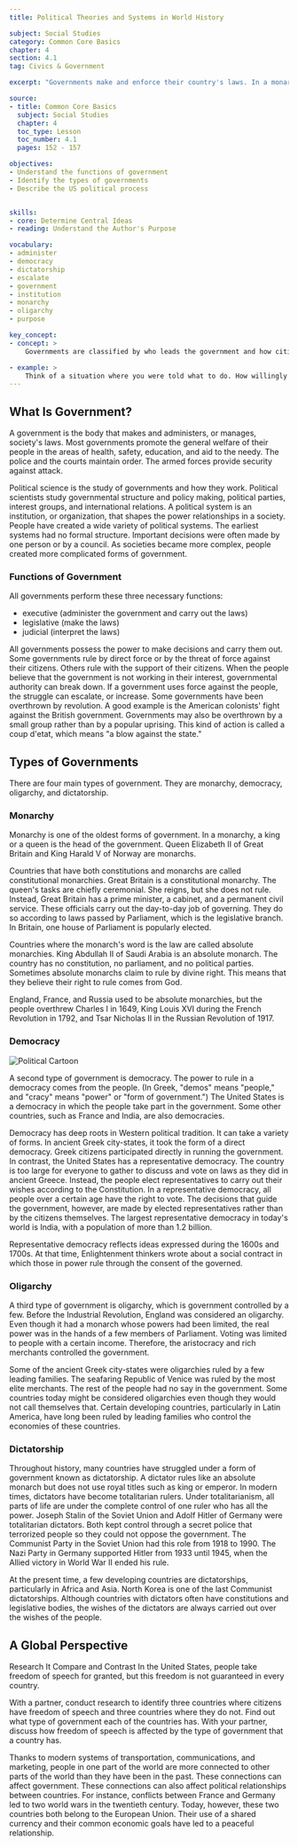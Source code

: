 ```yaml
---
title: Political Theories and Systems in World History

subject: Social Studies
category: Common Core Basics
chapter: 4
section: 4.1
tag: Civics & Government

excerpt: "Governments make and enforce their country's laws. In a monarchy or a dictatorship, a single ruler controls the government. In an oligarchy, a small group controls the government. In a democracy, the citizens control the government. No matter how governments are structured, they must interact with one another."

source:
- title: Common Core Basics
  subject: Social Studies
  chapter: 4
  toc_type: Lesson
  toc_number: 4.1
  pages: 152 - 157

objectives:
- Understand the functions of government
- Identify the types of governments
- Describe the US political process


skills:
- core: Determine Central Ideas
- reading: Understand the Author's Purpose

vocabulary:
- administer
- democracy
- dictatorship
- escalate
- government
- institution
- monarchy
- oligarchy
- purpose

key_concept:
- concept: >
    Governments are classified by who leads the government and how citizens participate in the government. The United States is a representative democracy.

- example: >
    Think of a situation where you were told what to do. How willingly did you perform the duty assigned to you? In contrast, think of a situation where you were asked for suggestions about how to handle a particular task. In this case, you probably had more enthusiasm for doing your duty.<br /><br />In some countries, people do not have a say in the decisions made by the government. Resentment and unrest can grow under this type of government. In democracies, however, the people run the government. They may do so directly or through elected representatives.
---
```

## What Is Government?

A government is the body that makes and administers, or manages, society's laws. Most governments promote the general welfare of their people in the areas of health, safety, education, and aid to the needy. The police and the courts maintain order. The armed forces provide security against attack.

Political science is the study of governments and how they work. Political scientists study governmental structure and policy making, political parties, interest groups, and international relations. A political system is an institution, or organization, that shapes the power relationships in a society. People have created a wide variety of political systems. The earliest systems had no formal structure. Important decisions were often made by one person or by a council. As societies became more complex, people created more complicated forms of government.

### Functions of Government

All governments perform these three necessary functions: 

  * executive (administer the government and carry out the laws)
  * legislative (make the laws)
  * judicial (interpret the laws)

All governments possess the power to make decisions and carry them out. Some governments rule by direct force or by the threat of force against their citizens. Others rule with the support of their citizens.  When the people believe that the government is not working in their interest, governmental authority can break down. If a government uses force against the people, the struggle can escalate, or increase. Some governments have been overthrown by revolution. A good example is the American colonists' fight against the British government. Governments may also be overthrown by a small group rather than by a popular uprising. This kind of action is called a coup d'etat, which means "a blow against the state."

## Types of Governments

There are four main types of government. They are monarchy, democracy, oligarchy, and dictatorship.

### Monarchy

Monarchy is one of the oldest forms of government. In a monarchy, a king or a queen is the head of the government. Queen Elizabeth II of Great Britain and King Harald V of Norway are monarchs.

Countries that have both constitutions and monarchs are called constitutional monarchies. Great Britain is a constitutional monarchy. The queen's tasks are chiefly ceremonial. She reigns, but she does not rule. Instead, Great Britain has a prime minister, a cabinet, and a permanent civil service. These officials carry out the day-to-day job of governing. They do so according to laws passed by Parliament, which is the legislative branch. In Britain, one house of Parliament is popularly elected.

Countries where the monarch's word is the law are called absolute monarchies. King Abdullah II of Saudi Arabia is an absolute monarch. The country has no constitution, no parliament, and no political parties. Sometimes absolute monarchs claim to rule by divine right. This means that they believe their right to rule comes from God.

England, France, and Russia used to be absolute monarchies, but the people overthrew Charles I in 1649, King Louis XVI during the French Revolution in 1792, and Tsar Nicholas II in the Russian Revolution of 1917.

### Democracy

![Political Cartoon]()

A second type of government is democracy. The power to rule in a democracy comes from the people. (In Greek, "demos" means "people," and "cracy" means "power" or "form of government.") The United States is a democracy in which the people take part in the government. Some other countries, such as France and India, are also democracies.

Democracy has deep roots in Western political tradition. It can take a variety of forms. In ancient Greek city-states, it took the form of a direct democracy. Greek citizens participated directly in running the government. In contrast, the United States has a representative democracy. The country is too large for everyone to gather to discuss and vote on laws as they did in ancient Greece. Instead, the people elect representatives to carry out their wishes according to the Constitution. In a representative democracy, all people over a certain age have the right to vote. The decisions that guide the government, however, are made by elected representatives rather than by the citizens themselves. The largest representative democracy in today's world is India, with a population of more than 1.2 billion.

Representative democracy reflects ideas expressed during the 1600s and 1700s. At that time, Enlightenment thinkers wrote about a social contract in which those in power rule through the consent of the governed.

### Oligarchy

A third type of government is oligarchy, which is government controlled by a few. Before the Industrial Revolution, England was considered an oligarchy. Even though it had a monarch whose powers had been limited, the real power was in the hands of a few members of Parliament. Voting was limited to people with a certain income. Therefore, the aristocracy and rich merchants controlled the government.

Some of the ancient Greek city-states were oligarchies ruled by a few leading families. The seafaring Republic of Venice was ruled by the most elite merchants. The rest of the people had no say in the government. Some countries today might be considered oligarchies even though they would not call themselves that. Certain developing countries, particularly in Latin America, have long been ruled by leading families who control the economies of these countries.

### Dictatorship

Throughout history, many countries have struggled under a form of government known as dictatorship. A dictator rules like an absolute monarch but does not use royal titles such as king or emperor. In modern times, dictators have become totalitarian rulers. Under totalitarianism, all parts of life are under the complete control of one ruler who has all the power. Joseph Stalin of the Soviet Union and Adolf Hitler of Germany were totalitarian dictators. Both kept control through a secret police that terrorized people so they could not oppose the government. The Communist Party in the Soviet Union had this role from 1918 to 1990. The Nazi Party in Germany supported Hitler from 1933 until 1945, when the Allied victory in World War II ended his rule.

At the present time, a few developing countries are dictatorships, particularly in Africa and Asia. North Korea is one of the last Communist dictatorships. Although countries with dictators often have constitutions and legislative bodies, the wishes of the dictators are always carried out over the wishes of the people.

## A Global Perspective

Research It Compare and Contrast In the United States, people take freedom of speech for granted, but this freedom is not guaranteed in every country.

With a partner, conduct research to identify three countries where citizens have freedom of speech and three countries where they do not. Find out what type of government each of the countries has. With your partner, discuss how freedom of speech is affected by the type of government that a country has.

Thanks to modern systems of transportation, communications, and marketing, people in one part of the world are more connected to other parts of the world than they have been in the past. These connections can affect government. These connections can also affect political relationships between countries. For instance, conflicts between France and Germany led to two world wars in the twentieth century. Today, however, these two countries both belong to the European Union. Their use of a shared currency and their common economic goals have led to a peaceful relationship.